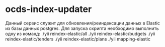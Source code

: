 # ocds-index-updater
Данный сервис служит для обновления/реиндексации данных в Elastic из базы данных postgres.
Для запуска скрипта необходимо выполнить одну из команд: 
./yii reindex-elastic/all
./yii reindex-elastic/budgets
./yii reindex-elastic/tenders
./yii reindex-elastic/plans
./yii mapping-elastic